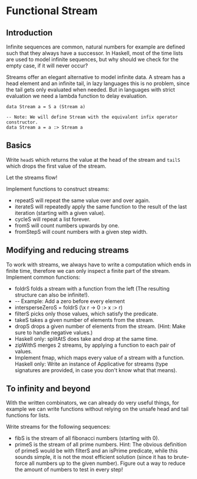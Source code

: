 # Functional Stream

## Introduction

Infinite sequences are common, natural numbers for example are defined such that they always have a successor. In Haskell, most of the time lists are used to model infinite sequences, but why should we check for the empty case, if it will never occur?

Streams offer an elegant alternative to model infinite data. A stream has a head element and an infinite tail, in lazy languages this is no problem, since the tail gets only evaluated when needed. But in languages with strict evaluation we need a lambda function to delay evaluation.

    data Stream a = S a (Stream a)

    -- Note: We will define Stream with the equivalent infix operator constructor.
    data Stream a = a :> Stream a

## Basics

Write `headS` which returns the value at the head of the stream and `tailS` which drops the first value of the stream.

Let the streams flow!

Implement functions to construct streams:

- repeatS will repeat the same value over and over again.
- iterateS will repeatedly apply the same function to the result of the last iteration (starting with a given value).
- cycleS will repeat a list forever.
- fromS will count numbers upwards by one.
- fromStepS will count numbers with a given step width.

## Modifying and reducing streams

To work with streams, we always have to write a computation which ends in finite time, therefore we can only inspect a finite part of the stream. Implement common functions:

- foldrS folds a stream with a function from the left (The resulting structure can also be infinite!).
- -- Example: Add a zero before every element
- intersperseZeroS = foldrS (\x r -> 0 :> x :> r)
- filterS picks only those values, which satisfy the predicate.
- takeS takes a given number of elements from the stream.
- dropS drops a given number of elements from the stream. (Hint: Make sure to handle negative values.)
- Haskell only: splitAtS does take and drop at the same time.
- zipWithS merges 2 streams, by applying a function to each pair of values.
- Implement fmap, which maps every value of a stream with a function.
Haskell only: Write an instance of Applicative for streams (type signatures are provided, in case you don't know what that means).

## To infinity and beyond

With the written combinators, we can already do very useful things, for example we can write functions without relying on the unsafe head and tail functions for lists.

Write streams for the following sequences:

- fibS is the stream of all fibonacci numbers (starting with 0).
- primeS is the stream of all prime numbers.
Hint: The obvious definition of primeS would be with filterS and an isPrime predicate, while this sounds simple, it is not the most efficient solution (since it has to brute-force all numbers up to the given number). Figure out a way to reduce the amount of numbers to test in every step!
